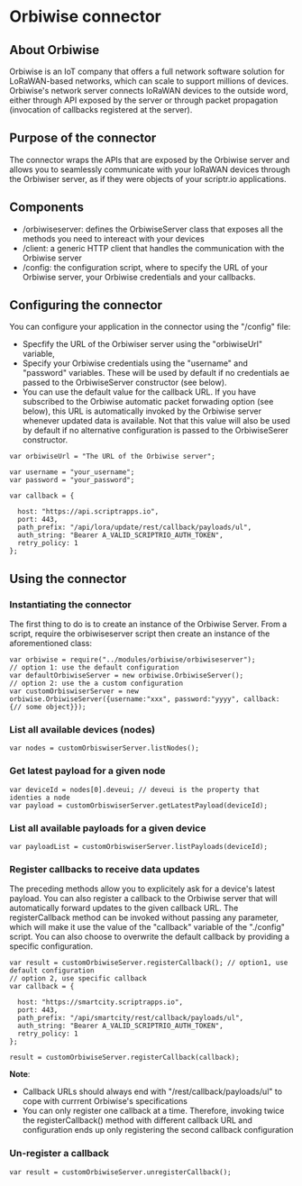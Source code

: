 # Orbiwise connector

## About Orbiwise
Orbiwise is an IoT company that offers a full network software solution for LoRaWAN-based networks, which can scale to support millions of devices. Orbiwise's network server connects loRaWAN devices to the outside word, either through API exposed by the server or through packet propagation (invocation of callbacks registered at the server).

## Purpose of the connector
The connector wraps the APIs that are exposed by the Orbiwise server and allows you to seamlessly communicate with your loRaWAN devices through the Orbiwiser server, as if they were objects of your scriptr.io applications.   

## Components
- /orbiwiseserver: defines the OrbiwiseServer class that exposes all the methods you need to intereact with your devices
- /client: a generic HTTP client that handles the communication with the Orbiwise server
- /config: the configuration script, where to specify the URL of your Orbiwise server, your Orbiwise credentials and your callbacks.

## Configuring the connector

You can configure your application in the connector using the "/config" file:
- Specfify the URL of the Orbiwiser server using the "orbiwiseUrl" variable,
- Specify your Orbiwise credentials using the "username" and "password" variables. These will be used by default if no credentials ae passed to the OrbiwiseServer constructor (see below). 
- You can use the default value for the callback URL. If you have subscribed to the Orbiwise automatic packet forwading option (see below), this URL is automatically invoked by the Orbiwise server whenever updated data is available. Not that this value will also be used by default if no alternative configuration is passed to the OrbiwiseSerer constructor.
```
var orbiwiseUrl = "The URL of the Orbiwise server";

var username = "your_username";
var password = "your_password";

var callback = {
  
  host: "https://api.scriptrapps.io", 
  port: 443,
  path_prefix: "/api/lora/update/rest/callback/payloads/ul",
  auth_string: "Bearer A_VALID_SCRIPTRIO_AUTH_TOKEN",
  retry_policy: 1
};
```

## Using the connector

### Instantiating the connector

The first thing to do is to create an instance of the Orbiwise Server. From a script, require the orbiwiseserver script then create an instance of the aforementioned class:
```
var orbiwise = require("../modules/orbiwise/orbiwiseserver");
// option 1: use the default configuration
var defaultOrbiwiseServer = new orbiwise.OrbiwiseServer(); 
// option 2: use the a custom configuration
var customOrbiswiserServer = new orbiwise.OrbiwiseServer({username:"xxx", password:"yyyy", callback: {// some object}});
```

### List all available devices (nodes)
```
var nodes = customOrbiswiserServer.listNodes();
```
### Get latest payload for a given node
```
var deviceId = nodes[0].deveui; // deveui is the property that identies a node
var payload = customOrbiswiserServer.getLatestPayload(deviceId);
```
### List all available payloads for a given device
```  
var payloadList = customOrbiswiserServer.listPayloads(deviceId);
```
### Register callbacks to receive data updates
The preceding methods allow you to explicitely ask for a device's latest payload. You can also register a callback to the Orbiwise server that will automatically forward updates to the given callback URL. The registerCallback method can be invoked without passing any parameter, which will make it use the value of the "callback" variable of the "./config" script. You can also choose to overwrite the default callback by providing a specific configuration.
```
var result = customOrbiwiseServer.registerCallback(); // option1, use default configuration
// option 2, use specific callback 
var callback = {
  
  host: "https://smartcity.scriptrapps.io", 
  port: 443,
  path_prefix: "/api/smartcity/rest/callback/payloads/ul",
  auth_string: "Bearer A_VALID_SCRIPTRIO_AUTH_TOKEN",
  retry_policy: 1
};

result = customOrbiwiseServer.registerCallback(callback);
```
**Note**: 
- Callback URLs should always end with "/rest/callback/payloads/ul" to cope with currrent Orbiwise's specifications 
- You can only register one callback at a time. Therefore, invoking twice the registerCallback() method with different callback URL and configuration ends up only registering the second callback configuration

### Un-register a callback
```
var result = customOrbiwiseServer.unregisterCallback();
```
